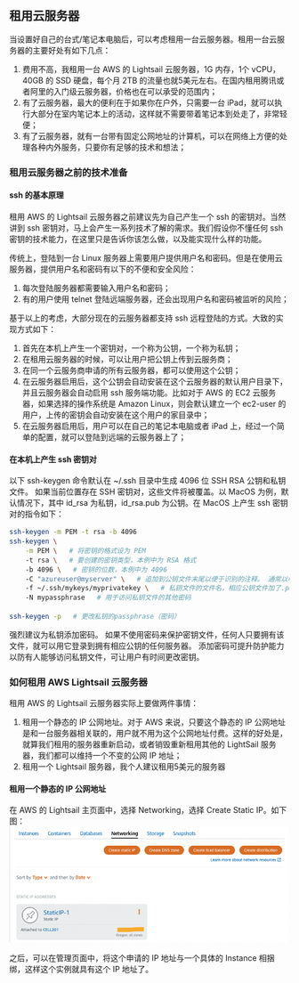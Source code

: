 ## 租用云服务器
当设置好自己的台式/笔记本电脑后，可以考虑租用一台云服务器。租用一台云服务器的主要好处有如下几点：
1. 费用不高，我租用一台 AWS 的 Lightsail 云服务器，1G 内存，1个 vCPU，40GB 的 SSD 硬盘，每个月 2TB 
   的流量也就5美元左右。在国内租用腾讯或者阿里的入门级云服务器，价格也在可以承受的范围内；
2. 有了云服务器，最大的便利在于如果你在户外，只需要一台 iPad，就可以执行大部分在室内笔记本上的活动，这样就不需要带着笔记本到处走了，非常轻便；
3. 有了云服务器，就有一台带有固定公网地址的计算机，可以在网络上方便的处理各种内外服务，只要你有足够的技术和想法；

### 租用云服务器之前的技术准备
#### ssh 的基本原理
租用 AWS 的 Lightsail 云服务器之前建议先为自己产生一个 ssh 的密钥对。当然讲到 ssh 
密钥对，马上会产生一系列技术了解的需求。我们假设你不懂任何 ssh 密钥的技术能力，在这里只是告诉你该怎么做，以及能实现什么样的功能。

传统上，登陆到一台 Linux 服务器上需要用户提供用户名和密码。但是在使用云服务器，提供用户名和密码有以下的不便和安全风险：
1. 每次登陆服务器都需要输入用户名和密码；
2. 有的用户使用 telnet 登陆远端服务器，还会出现用户名和密码被监听的风险；

基于以上的考虑，大部分现在的云服务器都支持 ssh 远程登陆的方式。大致的实现方式如下：
1. 首先在本机上产生一个密钥对，一个称为公钥，一个称为私钥；
2. 在租用云服务器的时候，可以让用户把公钥上传到云服务商；
3. 在同一个云服务商申请的所有云服务器，都可以使用这个公钥；
4. 在云服务器启用后，这个公钥会自动安装在这个云服务器的默认用户目录下，并且云服务器会自动启用 ssh 服务端功能。比如对于 AWS 的 EC2 
   云服务器，如果选择的操作系统是 Amazon Linux，则会默认建立一个 ec2-user 的用户，上传的密钥会自动安装在这个用户的家目录中；
5. 在云服务器启用后，用户可以在自己的笔记本电脑或者 iPad 上，经过一个简单的配置，就可以登陆到远端的云服务器上了；

#### 在本机上产生 ssh 密钥对
以下 ssh-keygen 命令默认在 ~/.ssh 目录中生成 4096 位 SSH RSA 公钥和私钥文件。 如果当前位置存在 SSH 
密钥对，这些文件将被覆盖。以 MacOS 为例，默认情况下，其中 id_rsa 为私钥，id_rsa.pub 为公钥。在 MacOS 上产生 ssh 
密钥对的指令如下：
```bash
ssh-keygen -m PEM -t rsa -b 4096
ssh-keygen \
    -m PEM \   # 将密钥的格式设为 PEM
    -t rsa \   # 要创建的密钥类型，本例中为 RSA 格式
    -b 4096 \   # 密钥的位数，本例中为 4096
    -C "azureuser@myserver" \   # 追加到公钥文件末尾以便于识别的注释。 通常以电子邮件地址用作注释
    -f ~/.ssh/mykeys/myprivatekey \   # 私钥文件的文件名，相应公钥文件加了.pub后缀，生成在相同目录中 
    -N mypassphrase   # 用于访问私钥文件的其他密码
    
ssh-keygen -p   # 更改私钥的passphrase（密码）
```
强烈建议为私钥添加密码。 如果不使用密码来保护密钥文件，任何人只要拥有该文件，就可以用它登录到拥有相应公钥的任何服务器。 添加密码可提升防护能力以防有人能够访问私钥文件，可让用户有时间更改密钥。

### 如何租用 AWS Lightsail 云服务器
租用 AWS 的 Lightsail 云服务器实际上要做两件事情：
1. 租用一个静态的 IP 公网地址。对于 AWS 来说，只要这个静态的 IP 
   公网地址是和一台服务器相关联的，用户就不用为这个公网地址付费。这样的好处是，就算我们租用的服务器重新启动，或者销毁重新租用其他的 
   LightSail 服务器，我们都可以维持一个不变的公网 IP 地址；
2. 租用一个 Lightsail 服务器，我个人建议租用5美元的服务器

#### 租用一个静态的 IP 公网地址
在 AWS 的 Lightsail 主页面中，选择 Networking，选择 Create Static IP。如下图：
![租用静态的IP公网地址](../img/StaticIP_01.png "租用静态的IP公网地址")

之后，可以在管理页面中，将这个申请的 IP 地址与一个具体的 Instance 相捆绑，这样这个实例就具有这个 IP 地址了。